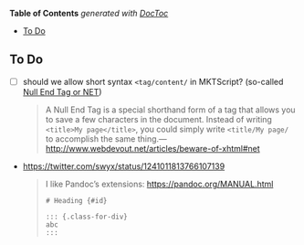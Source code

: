 <!-- START doctoc generated TOC please keep comment here to allow auto update -->
<!-- DON'T EDIT THIS SECTION, INSTEAD RE-RUN doctoc TO UPDATE -->
**Table of Contents**  *generated with [DocToc](https://github.com/thlorenz/doctoc)*

- [To Do](#to-do)

<!-- END doctoc generated TOC please keep comment here to allow auto update -->


## To Do

* [ ] should we allow short syntax `<tag/content/` in MKTScript? (so-called [Null End Tag or
  NET](https://en.wikipedia.org/wiki/Standard_Generalized_Markup_Language#NET))

  > A Null End Tag is a special shorthand form of a tag that allows you to save a few characters in the
  > document. Instead of writing `<title>My page</title>`, you could simply write `<title/My page/` to
  > accomplish the same thing.—http://www.webdevout.net/articles/beware-of-xhtml#net


* https://twitter.com/swyx/status/1241011813766107139

  >
  > I like Pandoc’s extensions: https://pandoc.org/MANUAL.html
  >
  > ```
  > # Heading {#id}
  >
  > ::: {.class-for-div}
  > abc
  > :::
  >
  > ```

